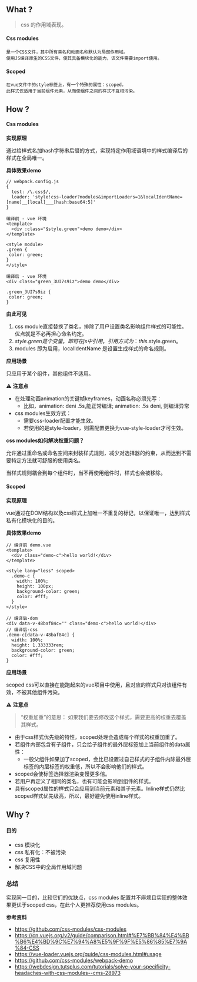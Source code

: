 ## What ?

> css 的作用域表现。

#### Css modules

```
是一个CSS文件，其中所有类名和动画名称默认为局部作用域。
使用JS编译原生的CSS文件，使其具备模块化的能力，该文件需要import使用。
```

#### Scoped
```
在vue文件中的style标签上，有一个特殊的属性：scoped。
此样式仅适用于当前组件元素，从而使组件之间的样式不互相污染。
```

## How ?

#### Css modules 

**实现原理**

通过给样式名加hash字符串后缀的方式，实现特定作用域语境中的样式编译后的样式在全局唯一。

**具体效果demo**

```
// webpack.config.js
{
  test: /\.css$/,
  loader: 'style!css-loader?modules&importLoaders=1&localIdentName=[name]__[local]___[hash:base64:5]' 
}

```
```
编译前 - vue 环境
<template>
  <div :class="$style.green">demo demo</div>
</template>

<style module>
.green {
 color: green;
}
</style>

编译后 - vue 环境
<div class="green_3UI7s9iz">demo demo</div>

.green_3UI7s9iz {
 color: green;
}

```

**由此可见**

1. css module直接替换了类名，排除了用户设置类名影响组件样式的可能性。优点就是不必再担心命名约定。
2. $style.green 是个变量，即可在js中引用，引用方式为：this.$style.green。
3. modules 即为启用，localIdentName 是设置生成样式的命名规则。

**应用场景**

只应用于某个组件，其他组件不适用。

⚠️ **注意点**

* 在处理动画animation的关键帧keyframes，动画名称必须先写：
  * 比如，animation: deni .5s,能正常编译; animation: .5s deni, 则编译异常
* css modules生效方式：
  * 需要css-loader配置才能生效。
  * 若使用的是style-loader，则需配置更换为vue-style-loader才可生效。  

**css modules如何解决权重问题？**

允许通过重命名或命名空间来封装样式规则，减少对选择器的约束，从而达到不需要特定方法就可舒服的使用类名。

当样式规则耦合到每个组件时，当不再使用组件时，样式也会被移除。

#### Scoped

**实现原理**

vue通过在DOM结构以及css样式上加唯一不重复的标记，以保证唯一，达到样式私有化模块化的目的。

**具体效果demo**

```
// 编译前 demo.vue
<template>
  <div class="demo-c">hello world!</div>
</template>

<style lang="less" scoped>
  .demo-c {
    width: 100%;
    height: 100px;
    background-color: green;
    color: #fff;
  }
</style>

```
```
// 编译后-dom
<div data-v-48baf84c="" class="demo-c">hello world!</div>
// 编译后-css
.demo-c[data-v-48baf84c] {
  width: 100%;
  height: 1.333333rem;
  background-color: green;
  color: #fff;
}
```
**应用场景**

scoped css可以直接在能跑起来的vue项目中使用，且对应的样式只对该组件有效，不被其他组件污染。

⚠️ **注意点**

> “权重加重”的意思： 如果我们要去修改这个样式，需要更高的权重去覆盖其样式。

* 由于css样式优先级的特性，scoped处理会造成每个样式的权重加重了。
* 若组件内部包含有子组件，只会给子组件的最外层标签加上当前组件的data属性：
  * 一般父组件如果加了scoped，会比已设置过自己样式的子组件内除最外层标签的内层标签的权重低，所以不会影响他们的样式。
* scoped会使标签选择器渲染变慢更多倍。
* 若用户再定义了相同的类名，也有可能会影响到组件的样式。
* 具有scoped属性的样式只会应用到当前元素和其子元素。Inline样式仍然比scoped样式优先级高，所以，最好避免使用inline样式。

## Why ?

#### 目的

* css 模块化
* css 私有化：不被污染
* css 复用性
* 解决CSS中的全局作用域问题

### 总结

实现同一目的，比较它们的优缺点，css modules 配置并不麻烦且实现的整体效果更优于scoped css，在此个人更推荐使用css modules。

**参考资料**

* https://github.com/css-modules/css-modules
* https://cn.vuejs.org/v2/guide/comparison.html#%E7%BB%84%E4%BB%B6%E4%BD%9C%E7%94%A8%E5%9F%9F%E5%86%85%E7%9A%84-CSS
* https://vue-loader.vuejs.org/guide/css-modules.html#usage
* https://github.com/css-modules/webpack-demo
* https://webdesign.tutsplus.com/tutorials/solve-your-specificity-headaches-with-css-modules--cms-28973